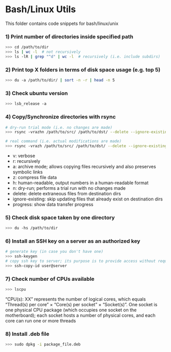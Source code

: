 # Bash/Linux Utils
This folder contains code snippets for bash/linux/unix

### 1) Print number of directories inside specified path
```bash
>>> cd /path/to/dir
>>> ls | wc -l  # not recursively
>>> ls -lR | grep "^d" | wc -l  # recursively (i.e. include subdirs)
```

### 2) Print top X folders in terms of disk space usage (e.g. top 5)
```bash
>>> du -a /path/to/dir/ | sort -n -r | head -n 5
```

### 3) Check ubuntu version
```bash
>>> lsb_release -a
```

### 4) Copy/Synchronize directories with rsync
```bash
# dry-run trial mode (i.e. no changes are made)
>>> rsync -vrazhn /path/to/src/ /path/to/dst/ --delete --ignore-existing

# real command (i.e. actual modifications are made)
>>> rsync -vrazh /path/to/src/ /path/to/dst/ --delete --ignore-existing  --progress
```
- v: verbose
- r: recursively
- a: archive mode; allows copying files recursively and also preserves symbolic links
- z: compress file data
- h: human-readable, output numbers in a human-readable format
- n: dry-run; performs a trial run with no changes made
- delete: delete extraneous files from destination dirs
- ignore-existing: skip updating files that already exist on destination dirs
- progress: show data transfer progress

### 5) Check disk space taken by one directory
```bash
>>> du -hs /path/to/dir
```

### 6) Install an SSH key on a server as an authorized key
```bash
# generate key (in case you don't have one)
>>> ssh-keygen
# copy ssh key to server; its purpose is to provide access without requiring a password for each login
>>> ssh-copy-id user@server
```

### 7) Check number of CPUs available
```bash
>>> lscpu
```
“CPU(s): XX” represents the number of logical cores, which equals “Thread(s) per core” × “Core(s) per socket” × “Socket(s)”. One socket is one physical CPU package (which occupies one socket on the motherboard); each socket hosts a number of physical cores, and each core can run one or more threads

### 8) Install .deb file
```bash
>>> sudo dpkg -i package_file.deb
```
